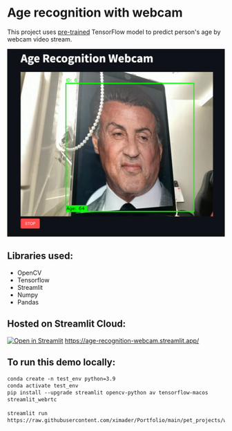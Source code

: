 # Age recognition with webcam

This project uses [pre-trained](https://github.com/ximader/Portfolio/tree/main/yandex.practicum/ds_19_image_recognition) TensorFlow model to predict person's age by webcam video stream.


<img src="preview.png" alt="drawing" style="width:600px;"/>

 

## Libraries used:
- OpenCV
- Tensorflow
- Streamlit
- Numpy
- Pandas

## Hosted on Streamlit Cloud: 

[![Open in Streamlit](https://static.streamlit.io/badges/streamlit_badge_black_white.svg)](https://age-recognition-webcam.streamlit.app/) https://age-recognition-webcam.streamlit.app/

## To run this demo locally:
```
conda create -n test_env python=3.9
conda activate test_env
pip install --upgrade streamlit opencv-python av tensorflow-macos streamlit_webrtc

streamlit run https://raw.githubusercontent.com/ximader/Portfolio/main/pet_projects/webcam_age_recognition_with_streamlit/streamlit_age_recognition_webcam.py
```
